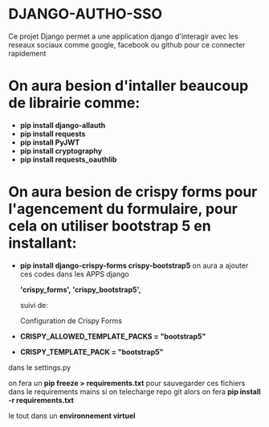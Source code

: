 # DJANGO-AUTHO-SSO

Ce projet Django permet a une application django d'interagir avec les reseaux sociaux comme google, facebook ou github pour ce connecter rapidement

# On aura besion d'intaller beaucoup de librairie comme:

- **pip install django-allauth**
- **pip install requests**
- **pip install PyJWT**
- **pip install cryptography**
- **pip install requests_oauthlib**


# On aura besion de crispy forms pour l'agencement du formulaire, pour cela on utiliser bootstrap 5 en installant:

- **pip install django-crispy-forms crispy-bootstrap5**
 on aura a ajouter ces codes dans les APPS django

    **'crispy_forms',
    'crispy_bootstrap5',**
  
  suivi de:
  
   Configuration de Crispy Forms
- **CRISPY_ALLOWED_TEMPLATE_PACKS = "bootstrap5"**
- **CRISPY_TEMPLATE_PACK = "bootstrap5"**

dans le settings.py

on fera un **pip freeze > requirements.txt** pour sauvegarder ces fichiers dans le requirements mains si on telecharge repo git alors on fera **pip install -r requirements.txt**

le tout dans un **environnement virtuel**
